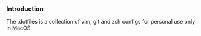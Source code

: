 ### Introduction
The .dotfiles is a collection of vim, git and zsh configs for personal use only in MacOS.
